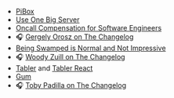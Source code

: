 - [PiBox](https://pibox.io)
- [Use One Big Server](https://specbranch.com/posts/one-big-server/)
- [Oncall Compensation for Software Engineers](https://blog.pragmaticengineer.com/oncall-compensation/)
- 🎧 [Gergely Orosz on The Changelog](https://changelog.fm/422)
- [Being Swamped is Normal and Not Impressive](https://www.gkogan.co/blog/swamped/)
- 🎧 [Woody Zuill on The Changelog](https://changelog.fm/488)
- [Tabler](https://github.com/tabler/tabler) and [Tabler React](https://github.com/tabler/tabler-react)
- [Gum](https://github.com/charmbracelet/gum)
- 🎧 [Toby Padilla on The Changelog](https://changelog.fm/481)
